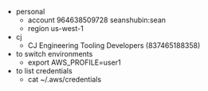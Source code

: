 - personal
  - account 964638509728 seanshubin:sean
  - region us-west-1
- cj
  - CJ Engineering Tooling Developers  (837465188358)
- to switch environments
  - export AWS_PROFILE=user1
- to list credentials
  - cat ~/.aws/credentials
